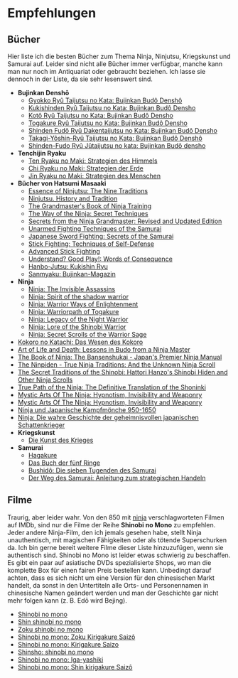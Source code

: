 # Empfehlungen

## Bücher

Hier liste ich die besten Bücher zum Thema Ninja, Ninjutsu, Kriegskunst und Samurai auf. Leider sind nicht alle Bücher immer verfügbar, manche kann man nur noch im Antiquariat oder gebraucht beziehen. Ich lasse sie dennoch in der Liste, da sie sehr lesenswert sind.

- **Bujinkan Denshō**
  - [Gyokko Ryû Taijutsu no Kata: Bujinkan Budô Denshô]
  - [Kukishinden Ryû Taijutsu no Kata: Bujinkan Budô Densho]
  - [Kotô Ryû Taijutsu no Kata: Bujinkan Budô Densho]
  - [Togakure Ryû Taijutsu no Kata: Bujinkan Budô Densho]
  - [Shinden Fudô Ryû Dakentaijutsu no Kata: Bujinkan Budô Densho]
  - [Takagi-Yôshin-Ryû Taijutsu no Kata: Bujinkan Budô Denshô]
  - [Shinden-Fudo Ryû Jûtaijutsu no kata: Bujinkan Budô densho]
- **Tenchijin Ryaku**
  - [Ten Ryaku no Maki: Strategien des Himmels]
  - [Chi Ryaku no Maki: Strategien der Erde]
  - [Jin Ryaku no Maki: Strategien des Menschen]
- **Bücher von Hatsumi Masaaki**
  - [Essence of Ninjutsu: The Nine Traditions]
  - [Ninjutsu. History and Tradition]
  - [The Grandmaster's Book of Ninja Training]
  - [The Way of the Ninja: Secret Techniques]
  - [Secrets from the Ninja Grandmaster: Revised and Updated Edition]
  - [Unarmed Fighting Techniques of the Samurai]
  - [Japanese Sword Fighting: Secrets of the Samurai]
  - [Stick Fighting: Techniques of Self-Defense]
  - [Advanced Stick Fighting]
  - [Understand? Good Play!: Words of Consequence]
  - [Hanbo-Jutsu: Kukishin Ryu]
  - [Sanmyaku: Bujinkan-Magazin]
- **Ninja**
  - [Ninja: The Invisible Assassins]
  - [Ninja: Spirit of the shadow warrior]
  - [Ninja: Warrior Ways of Enlightenment]
  - [Ninja: Warriorpath of Togakure]
  - [Ninja: Legacy of the Night Warrior]
  - [Ninja: Lore of the Shinobi Warrior]
  - [Ninja: Secret Scrolls of the Warrior Sage]
- [Kokoro no Katachi: Das Wesen des Kokoro]
- [Art of Life and Death: Lessons in Budo from a Ninja Master]
- [The Book of Ninja: The Bansenshukai - Japan's Premier Ninja Manual]
- [The Ninpiden - True Ninja Traditions: And the Unknown Ninja Scroll]
- [The Secret Traditions of the Shinobi: Hattori Hanzo's Shinobi Hiden and Other Ninja Scrolls]
- [True Path of the Ninja: The Definitive Translation of the Shoninki]
- [Mystic Arts Of The Ninja: Hypnotism, Invisibility and Weaponry]
- [Mystic Arts Of The Ninja: Hypnotism, Invisibility and Weaponry]
- [Ninja und Japanische Kampfmönche 950-1650]
- [Ninja: Die wahre Geschichte der geheimnisvollen japanischen Schattenkrieger]
- **Kriegskunst**
  - [Die Kunst des Krieges]
- **Samurai**
  - [Hagakure]
  - [Das Buch der fünf Ringe]
  - [Bushidô: Die sieben Tugenden des Samurai]
  - [Der Weg des Samurai: Anleitung zum strategischen Handeln]

[Ten Ryaku no Maki: Strategien des Himmels]: https://www.amazon.de/gp/product/3924862354?ie=UTF8&tag=kogakurede-21&linkCode=as2&camp=1638&creative=6742&creativeASIN=3924862354
[Chi Ryaku no Maki: Strategien der Erde]: https://www.amazon.de/gp/product/3924862397?ie=UTF8&tag=kogakurede-21&linkCode=as2&camp=1638&creative=6742&creativeASIN=3924862397
[Jin Ryaku no Maki: Strategien des Menschen]: https://www.amazon.de/gp/product/3924862419?ie=UTF8&tag=kogakurede-21&linkCode=as2&camp=1638&creative=6742&creativeASIN=3924862419
[Gyokko Ryû Taijutsu no Kata: Bujinkan Budô Denshô]: https://www.amazon.de/gp/product/392486215X?ie=UTF8&tag=kogakurede-21&linkCode=as2&camp=1638&creative=6742&creativeASIN=392486215X
[Kukishinden Ryû Taijutsu no Kata: Bujinkan Budô Densho]: https://www.amazon.de/gp/product/3924862168?ie=UTF8&tag=kogakurede-21&linkCode=as2&camp=1638&creative=6742&creativeASIN=3924862168
[Kotô Ryû Taijutsu no Kata: Bujinkan Budô Densho]: https://www.amazon.de/gp/product/3924862214?ie=UTF8&tag=kogakurede-21&linkCode=as2&camp=1638&creative=6742&creativeASIN=3924862214
[Togakure Ryû Taijutsu no Kata: Bujinkan Budô Densho]: https://www.amazon.de/gp/product/3924862184?ie=UTF8&tag=kogakurede-21&linkCode=as2&camp=1638&creative=6742&creativeASIN=3924862184
[Shinden Fudô Ryû Dakentaijutsu no Kata: Bujinkan Budô Densho]: https://www.amazon.de/gp/product/3924862257?ie=UTF8&tag=kogakurede-21&linkCode=as2&camp=1638&creative=6742&creativeASIN=3924862257
[Takagi-Yôshin-Ryû Taijutsu no Kata: Bujinkan Budô Denshô]: https://www.amazon.de/gp/product/392486232X?ie=UTF8&tag=kogakurede-21&linkCode=as2&camp=1638&creative=6742&creativeASIN=392486232X
[Shinden-Fudo Ryû Jûtaijutsu no kata: Bujinkan Budô densho]: https://www.amazon.de/gp/product/392486229X?ie=UTF8&tag=kogakurede-21&linkCode=as2&camp=1638&creative=6742&creativeASIN=392486229X
[The Book of Ninja: The Bansenshukai - Japan's Premier Ninja Manual]: https://www.amazon.de/gp/product/1780284934?ie=UTF8&tag=kogakurede-21&linkCode=as2&camp=1638&creative=6742&creativeASIN=1780284934
[The Way of the Ninja: Secret Techniques]: https://www.amazon.de/gp/product/4770028059?ie=UTF8&tag=kogakurede-21&linkCode=as2&camp=1638&creative=6742&creativeASIN=4770028059
[Secrets from the Ninja Grandmaster: Revised and Updated Edition]: https://www.amazon.de/gp/product/1581603754?ie=UTF8&tag=kogakurede-21&linkCode=as2&camp=1638&creative=6742&creativeASIN=1581603754
[Essence of Ninjutsu: The Nine Traditions]: https://www.amazon.de/gp/product/0809247240?ie=UTF8&tag=kogakurede-21&linkCode=as2&camp=1638&creative=6742&creativeASIN=0809247240
[The Grandmaster's Book of Ninja Training]: https://www.amazon.de/gp/product/0809246295?ie=UTF8&tag=kogakurede-21&linkCode=as2&camp=1638&creative=6742&creativeASIN=0809246295
[Ninjutsu. History and Tradition]: https://www.amazon.de/gp/product/0865680272?ie=UTF8&tag=kogakurede-21&linkCode=as2&camp=1638&creative=6742&creativeASIN=0865680272
[Understand? Good Play!: Words of Consequence]: https://www.amazon.de/gp/product/0971084955?ie=UTF8&tag=kogakurede-21&linkCode=as2&camp=1638&creative=6742&creativeASIN=0971084955
[Japanese Sword Fighting: Secrets of the Samurai]: https://www.amazon.de/gp/product/4770021984?ie=UTF8&tag=kogakurede-21&linkCode=as2&camp=1638&creative=6742&creativeASIN=4770021984
[Advanced Stick Fighting]: https://www.amazon.de/gp/product/4770029969?ie=UTF8&tag=kogakurede-21&linkCode=as2&camp=1638&creative=6742&creativeASIN=4770029969
[Unarmed Fighting Techniques of the Samurai]: https://www.amazon.de/gp/product/4770030592?ie=UTF8&tag=kogakurede-21&linkCode=as2&camp=1638&creative=6742&creativeASIN=4770030592
[Stick Fighting: Techniques of Self-Defense]: https://www.amazon.de/gp/product/0870114751?ie=UTF8&tag=kogakurede-21&linkCode=as2&camp=1638&creative=6742&creativeASIN=0870114751
[Hanbo-Jutsu: Kukishin Ryu]: https://www.amazon.de/gp/product/3924862052?ie=UTF8&tag=kogakurede-21&linkCode=as2&camp=1638&creative=6742&creativeASIN=3924862052
[Ninja: The Invisible Assassins]: https://www.amazon.de/gp/product/089750030X?ie=UTF8&tag=kogakurede-21&linkCode=as2&camp=1638&creative=6742&creativeASIN=089750030X
[Ninja: Spirit of the shadow warrior]: https://www.amazon.de/gp/product/0897500733?ie=UTF8&tag=kogakurede-21&linkCode=as2&camp=1638&creative=6742&creativeASIN=0897500733
[Ninja: Warrior Ways of Enlightenment]: https://www.amazon.de/gp/product/0897500776?ie=UTF8&tag=kogakurede-21&linkCode=as2&camp=1638&creative=6742&creativeASIN=0897500776
[Ninja: Warriorpath of Togakure]: https://www.amazon.de/gp/product/0897500903?ie=UTF8&tag=kogakurede-21&linkCode=as2&camp=1638&creative=6742&creativeASIN=0897500903
[Ninja: Legacy of the Night Warrior]: https://www.amazon.de/gp/product/0897501020?ie=UTF8&tag=kogakurede-21&linkCode=as2&camp=1638&creative=6742&creativeASIN=0897501020
[Ninja: Lore of the Shinobi Warrior]: https://www.amazon.de/gp/product/0897501233?ie=UTF8&tag=kogakurede-21&linkCode=as2&camp=1638&creative=6742&creativeASIN=0897501233
[Ninja: Secret Scrolls of the Warrior Sage]: https://www.amazon.de/gp/product/089750156X?ie=UTF8&tag=kogakurede-21&linkCode=as2&camp=1638&creative=6742&creativeASIN=089750156X
[The Ninpiden - True Ninja Traditions: And the Unknown Ninja Scroll]: https://www.amazon.de/gp/product/1604818301?ie=UTF8&tag=kogakurede-21&linkCode=as2&camp=1638&creative=6742&creativeASIN=1604818301
[The Secret Traditions of the Shinobi: Hattori Hanzo's Shinobi Hiden and Other Ninja Scrolls]: https://www.amazon.de/gp/product/1583944354?ie=UTF8&tag=kogakurede-21&linkCode=as2&camp=1638&creative=6742&creativeASIN=1583944354
[True Path of the Ninja: The Definitive Translation of the Shoninki]: https://www.amazon.de/gp/product/4805311142?ie=UTF8&tag=kogakurede-21&linkCode=as2&camp=1638&creative=6742&creativeASIN=4805311142
[Kokoro no Katachi: Das Wesen des Kokoro]: https://www.amazon.de/gp/product/3940404071?ie=UTF8&tag=kogakurede-21&linkCode=as2&camp=1638&creative=6742&creativeASIN=3940404071
[Sanmyaku: Bujinkan-Magazin]: https://www.amazon.de/gp/product/3924862346?ie=UTF8&tag=kogakurede-21&linkCode=as2&camp=1638&creative=6742&creativeASIN=3924862346
[Mystic Arts Of The Ninja: Hypnotism, Invisibility and Weaponry]: https://www.amazon.de/gp/product/0809253437?ie=UTF8&tag=kogakurede-21&linkCode=as2&camp=1638&creative=6742&creativeASIN=0809253437
[Art of Life and Death: Lessons in Budo from a Ninja Master]: https://www.amazon.de/gp/product/080484304X?ie=UTF8&tag=kogakurede-21&linkCode=as2&camp=1638&creative=6742&creativeASIN=080484304X
[Die Kunst des Krieges]: https://www.amazon.de/gp/product/3937872876?ie=UTF8&tag=kogakurede-21&linkCode=as2&camp=1638&creative=6742&creativeASIN=3937872876
[Ninja und Japanische Kampfmönche 950-1650]: https://www.amazon.de/gp/product/3877486312?ie=UTF8&tag=kogakurede-21&linkCode=as2&camp=1638&creative=6742&creativeASIN=3877486312
[Ninja: Die wahre Geschichte der geheimnisvollen japanischen Schattenkrieger]: https://www.amazon.de/gp/product/3613305879?ie=UTF8&tag=kogakurede-21&linkCode=as2&camp=1638&creative=6742&creativeASIN=3613305879
[Der Weg des Samurai: Anleitung zum strategischen Handeln]: https://www.amazon.de/gp/product/3492236316?ie=UTF8&tag=kogakurede-21&linkCode=as2&camp=1638&creative=6742&creativeASIN=3492236316
[Hagakure]: https://www.amazon.de/gp/product/3868201211?ie=UTF8&tag=kogakurede-21&linkCode=as2&camp=1638&creative=6742&creativeASIN=3868201211
[Das Buch der fünf Ringe]: https://www.amazon.de/gp/product/3933321646?ie=UTF8&tag=kogakurede-21&linkCode=as2&camp=1638&creative=6742&creativeASIN=3933321646
[Bushidô: Die sieben Tugenden des Samurai]: https://www.amazon.de/gp/product/3492046622?ie=UTF8&tag=kogakurede-21&linkCode=as2&camp=1638&creative=6742&creativeASIN=3492046622

## Filme

Traurig, aber leider wahr. Von den 850 mit [ninja] verschlagworteten Filmen auf IMDb, sind nur die Filme der Reihe **Shinobi no Mono** zu empfehlen. Jeder andere Ninja-Film, den ich jemals gesehen habe, stellt Ninja unauthentisch, mit magischen Fähigkeiten oder als tötende Superschurken da. Ich bin gerne bereit weitere Filme dieser Liste hinzuzufügen, wenn sie authentisch sind. Shinobi no Mono ist leider etwas schwierig zu beschaffen. Es gibt ein paar auf asiatische DVDs spezialisierte Shops, wo man die komplette Box für einen fairen Preis bestellen kann. Unbedingt darauf achten, dass es sich nicht um eine Version für den chinesischen Markt handelt, da sonst in den Untertiteln alle Orts- und Personennamen in chinesische Namen geändert werden und man der Geschichte gar nicht mehr folgen kann (z. B. Edō wird Bejing).

- [Shinobi no mono]
- [Shin shinobi no mono]
- [Zoku shinobi no mono]
- [Shinobi no mono: Zoku Kirigakure Saizô]
- [Shinobi no mono: Kirigakure Saizo]
- [Shinsho: shinobi no mono]
- [Shinobi no mono: Iga-yashiki]
- [Shinobi no mono: Shin kirigakure Saizô]

[ninja]: http://www.imdb.com/search/keyword?keywords=ninja
[Shinobi no mono]: http://www.imdb.com/title/tt0164882/
[Shin shinobi no mono]: http://www.imdb.com/title/tt0187501/
[Zoku shinobi no mono]: http://www.imdb.com/title/tt0200310/
[Shinobi no mono: Zoku Kirigakure Saizô]: http://www.imdb.com/title/tt0199023/
[Shinobi no mono: Kirigakure Saizo]: http://www.imdb.com/title/tt0224098/
[Shinsho: shinobi no mono]: http://www.imdb.com/title/tt0201924/
[Shinobi no mono: Iga-yashiki]: http://www.imdb.com/title/tt0224097/
[Shinobi no mono: Shin kirigakure Saizô]: http://www.imdb.com/title/tt0058592/
